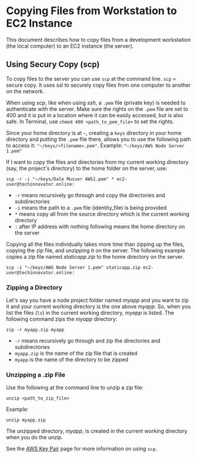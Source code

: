 # Copying Files from Workstation to EC2 Instance

This document describes how to copy files from a development workstation (the local computer) to an EC2 instance (the server).

## Using Secury Copy (scp)

To copy files to the server you can use ```scp``` at the command line. ```scp``` = secure copy. It uses ssl to securely copy files from one 
computer to another on the network.

When using *scp*, like when using *ssh*, a ```.pem``` file (private key) is needed to authenticate with the server. Make sure the rights on 
the ```.pem``` file  are set to 400 and it is put in a location where it can be easily accessed, but is also safe. In Terminal, use
```chmod 400 <path_to_pem_file>``` to set the rights.

Since your home directory is at ```~```, creating a ```keys``` directory in your home directory and putting the ```.pem``` file there, allows you
to use the following path to access it: ```"~/keys/<filename>.pem"```. Example: ```"~/keys/AWS Node Server 1.pem"```

If I want to copy the files and directories from my current working directory (say, the project's directory) to the home folder on the server, use:

```
scp -r -i "~/keys/Dale Musser AWS1.pem" * ec2-user@techinnovator.online:
```

* ```-r``` means recursively go through and copy the directories and subdirectories
* ```-i``` means the path to a ```.pem``` file (identity_file) is being provided
* ```*``` means copy all from the source directory which is the current working directory
* ```:``` after IP address with nothing following means the home directory on the server

Copying all the files individually takes more time than zipping up the files, copying the zip file, and unzipping it on the server. The following
example copies a zip file named *staticapp.zip* to the home directory on the server.

```
scp -i "~/keys/AWS Node Server 1.pem" staticapp.zip ec2-user@techinnovator.online:
```

### Zipping a Directory

Let's say you have a node project folder named *myapp* and you want to zip it and your current working directory is the one
above *myapp*. So, when you list the files (```ls```) in the current working directory, *myapp* is listed. The following command
zips the *myapp* directory:

```zip -r myapp.zip myapp```

* ```-r``` means recursively go through and zip the directories and subdirectories
*  ```myapp.zip``` is the name of the zip file that is created
*  ```myapp``` is the name of the directory to be zipped

### Unzipping a .zip File

Use the following at the command line to unzip a zip file:

```unzip <path_to_zip_file>```

Example:

```unzip myapp.zip```

The unzipped directory, *myapp*, is created in the current working directory when you do the unzip.





See the [AWS Key Pair](aws_key_pair.md) page for more information on using ```scp```.

